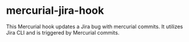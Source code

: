 mercurial-jira-hook
===================

This Mercurial hook updates a Jira bug with mercurial commits.  It utilizes Jira CLI and is triggered by Mercurial commits. 